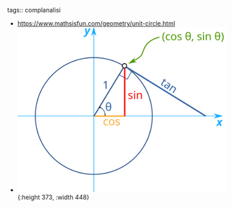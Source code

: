 tags:: complanalisi

- https://www.mathsisfun.com/geometry/unit-circle.html
- ![unit-circle-sin-cos-tan.svg](../assets/unit-circle-sin-cos-tan_1688136458775_0.svg){:height 373, :width 448}
